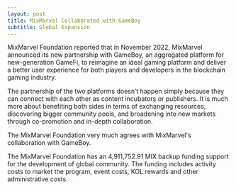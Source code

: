 ```yaml
---
layout: post
title: MixMarvel Collaborated with GameBoy
subtitle: Global Expansion
---
```


MixMarvel Foundation reported that in November 2022, MixMarvel announced its new partnership with GameBoy, an aggregated platform for new-generation GameFi, to reimagine an ideal gaming platform and deliver a better user experience for both players and developers in the blockchain gaming industry.

The partnership of the two platforms doesn’t happen simply because they can connect with each other as content incubators or publishers. It is much more about benefiting both sides in terms of exchanging resources, discovering bigger community pools, and broadening into new markets through co-promotion and in-depth collaboration.

The MixMarvel Foundation very much agrees with MixMarvel's collaboration with GameBoy.  

The MixMarvel Foundation has an 4,911,752.91 MIX backup funding support for the development of global community.  The funding includes activity costs to market the program, event costs, KOL rewards and other administrative costs. 
